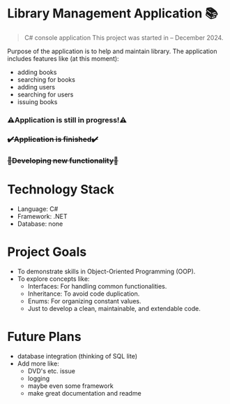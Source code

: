 #   Library Management Application 📚
> C# console application
> This project was started in – December 2024.

Purpose of the application is to help and maintain library. The application includes features like (at this moment):

   - adding books
   - searching for books
   - adding users
   - searching for users
   - issuing books
   
### :warning:Application is still in progress!:warning:
### ~~✔️Application is finished✔️~~
### ~~🔨Developing new functionality🔨~~

#    Technology Stack
- Language: C#
- Framework: .NET
- Database: none

#   Project Goals

- To demonstrate skills in Object-Oriented Programming (OOP).
- To explore concepts like:
   - Interfaces: For handling common functionalities.
   - Inheritance: To avoid code duplication.
   - Enums: For organizing constant values.
   - Just to develop a clean, maintainable, and extendable code.

#   Future Plans

   - database integration (thinking of SQL lite)
   - Add more like:
       - DVD's etc. issue
       - logging
       - maybe even some framework
       - make great documentation and readme
